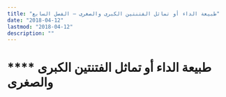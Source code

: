 ```yaml
---
title: "طبيعة الداء أو تماثل الفتنتين الكبرى والصغرى – الفصل السابع"
date: "2018-04-12"
lastmod: "2018-04-12"
description: ""
---
```

# **** **طبيعة الداء** **أو تماثل الفتنتين الكبرى والصغرى**

###